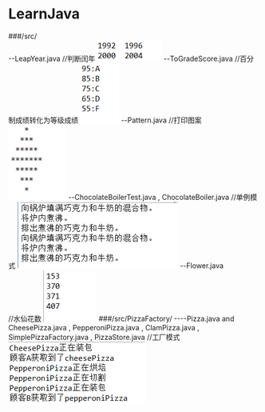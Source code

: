 # LearnJava
###/src/  
--LeapYear.java               //判断闰年
![image](https://raw.githubusercontent.com/905220575/LearnJava/master/img/LeapYear.png)
--ToGradeScore.java           //百分制成绩转化为等级成绩
![image](https://raw.githubusercontent.com/905220575/LearnJava/master/img/ToGradeScore.png)
--Pattern.java                //打印图案
![image](https://raw.githubusercontent.com/905220575/LearnJava/master/img/Pattern.png)
--ChocolateBoilerTest.java , ChocolateBoiler.java //单例模式
![image](https://raw.githubusercontent.com/905220575/LearnJava/master/img/ChocolateBoiler.png)
--Flower.java                 //水仙花数
![image](https://raw.githubusercontent.com/905220575/LearnJava/master/img/Flower.png)
###/src/PizzaFactory/
----Pizza.java and CheesePizza.java , PepperoniPizza.java , ClamPizza.java , SimplePizzaFactory.java , PizzaStore.java //工厂模式
![image](https://raw.githubusercontent.com/905220575/LearnJava/master/img/PizzaFactory/PizzaFactory.png)
